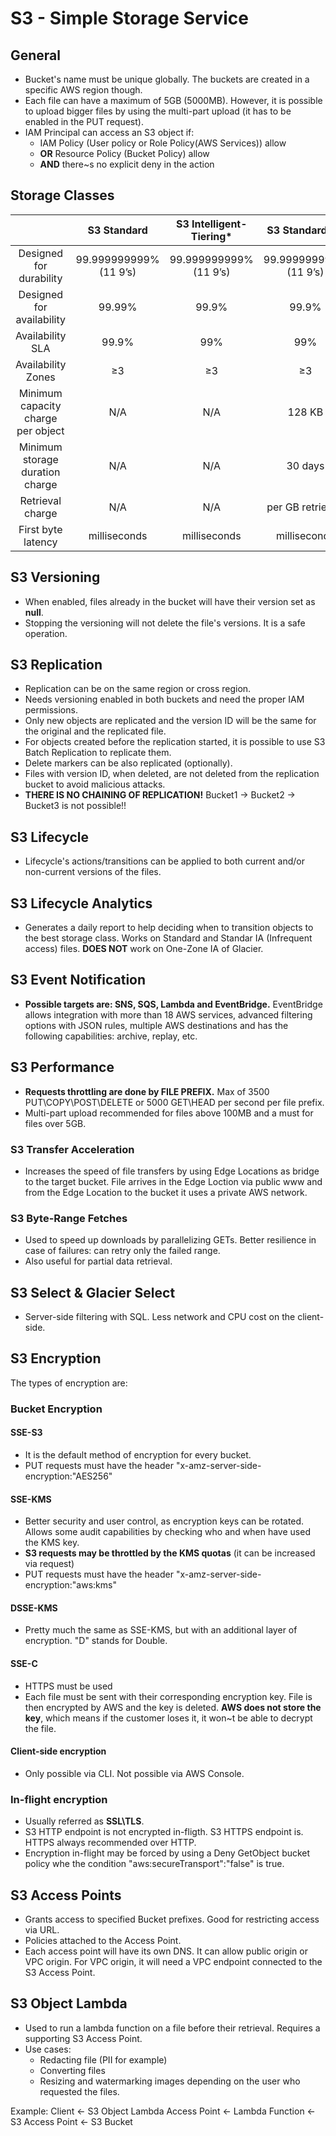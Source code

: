# S3 - Simple Storage Service

## General

- Bucket's name must be unique globally. The buckets are created in a specific AWS region though.
- Each file can have a maximum of 5GB (5000MB). However, it is possible to upload bigger files by using the multi-part upload (it has to be enabled in the PUT request).
- IAM Principal can access an S3 object if:
    - IAM Policy (User policy or Role Policy(AWS Services)) allow
    - **OR** Resource Policy (Bucket Policy) allow
    - **AND** there~s no explicit deny in the action

## Storage Classes

|                                    |       S3 Standard      | S3 Intelligent-Tiering* |     S3 Standard-IA     |     S3 One Zone-IA†    | S3 Glacier Instant Retrieval | S3 Glacier Flexible Retrieval | S3 Glacier Deep Archive |
|:----------------------------------:|:----------------------:|:-----------------------:|:----------------------:|:----------------------:|:----------------------------:|:-----------------------------:|:-----------------------:|
| Designed for durability            | 99.999999999% (11 9’s) |  99.999999999% (11 9’s) | 99.999999999% (11 9’s) | 99.999999999% (11 9’s) |    99.999999999% (11 9’s)    |     99.999999999% (11 9’s)    |  99.999999999% (11 9’s) |
| Designed for availability          |         99.99%         |          99.9%          |          99.9%         |          99.5%         |             99.9%            |             99.99%            |          99.99%         |
| Availability SLA                   |          99.9%         |           99%           |           99%          |           99%          |              99%             |             99.9%             |          99.9%          |
| Availability Zones                 |           ≥3           |            ≥3           |           ≥3           |            1           |              ≥3              |               ≥3              |            ≥3           |
| Minimum capacity charge per object |           N/A          |           N/A           |         128 KB         |         128 KB         |            128 KB            |              N/A              |           N/A           |
| Minimum storage duration charge    |           N/A          |           N/A           |         30 days        |         30 days        |            90 days           |            90 days            |         180 days        |
| Retrieval charge                   |           N/A          |           N/A           |    per GB retrieved    |    per GB retrieved    |       per GB retrieved       |        per GB retrieved       |     per GB retrieved    |
| First byte latency                 |      milliseconds      |       milliseconds      |      milliseconds      |      milliseconds      |         milliseconds         |        minutes or hours       |          hours          |

## S3 Versioning

- When enabled, files already in the bucket will have their version set as **null**.
- Stopping the versioning will not delete the file's versions. It is a safe operation.

## S3 Replication

- Replication can be on the same region or cross region.
- Needs versioning enabled in both buckets and need the proper IAM permissions.
- Only new objects are replicated and the version ID will be the same for the original and the replicated file.
- For objects created before the replication started, it is possible to use S3 Batch Replication to replicate them.
- Delete markers can be also replicated (optionally).
- Files with version ID, when deleted, are not deleted from the replication bucket to avoid malicious attacks.
- **THERE IS NO CHAINING OF REPLICATION!** Bucket1 -> Bucket2 -> Bucket3 is not possible!!

## S3 Lifecycle

- Lifecycle's actions/transitions can be applied to both current and/or non-current versions of the files.

## S3 Lifecycle Analytics

- Generates a daily report to help deciding when to transition objects to the best storage class. Works on Standard and Standar IA (Infrequent access) files. **DOES NOT** work on One-Zone IA of Glacier.

## S3 Event Notification

- **Possible targets are: SNS, SQS, Lambda and EventBridge.** EventBridge allows integration with more than 18 AWS services, advanced filtering options with JSON rules, multiple AWS destinations and has the following capabilities: archive, replay, etc.

## S3 Performance

- **Requests throttling are done by FILE PREFIX.** Max of 3500 PUT\COPY\POST\DELETE or 5000 GET\HEAD per second per file prefix.
- Multi-part upload recommended for files above 100MB and a must for files over 5GB.

### S3 Transfer Acceleration 

- Increases the speed of file transfers by using Edge Locations as bridge to the target bucket. File arrives in the Edge Loction via public www and from the Edge Location to the bucket it uses a private AWS network.

### S3 Byte-Range Fetches

- Used to speed up downloads by parallelizing GETs. Better resilience in case of failures: can retry only the failed range. 
- Also useful for partial data retrieval.

## S3 Select & Glacier Select

- Server-side filtering with SQL. Less network and CPU cost on the client-side.

## S3 Encryption

The types of encryption are:

### Bucket Encryption

#### SSE-S3

- It is the default method of encryption for every bucket. 
- PUT requests must have the header "x-amz-server-side-encryption:"AES256"

#### SSE-KMS

- Better security and user control, as encryption keys can be rotated. Allows some audit capabilities by checking who and when have used the KMS key.
- **S3 requests may be throttled by the KMS quotas** (it can be increased via request)
- PUT requests must have the header "x-amz-server-side-encryption:"aws:kms"

#### DSSE-KMS

- Pretty much the same as SSE-KMS, but with an additional layer of encryption. "D" stands for Double.

#### SSE-C

- HTTPS must be used
- Each file must be sent with their corresponding encryption key. File is then encrypted by AWS and the key is deleted. **AWS does not store the key**, which means if the customer loses it, it won~t be able to decrypt the file.

#### Client-side encryption

- Only possible via CLI. Not possible via AWS Console.

### In-flight encryption

- Usually referred as **SSL\TLS**.
- S3 HTTP endpoint is not encrypted in-fligth. S3 HTTPS endpoint is. HTTPS always recommended over HTTP.
- Encryption in-flight may be forced by using a Deny GetObject bucket policy whe the condition "aws:secureTransport":"false" is true.

## S3 Access Points

- Grants access to specified Bucket prefixes. Good for restricting access via URL.
- Policies attached to the Access Point.
- Each access point will have its own DNS. It can allow public origin or VPC origin. For VPC origin, it will need a VPC endpoint connected to the S3 Access Point.

## S3 Object Lambda

- Used to run a lambda function on a file before their retrieval. Requires a supporting S3 Access Point.
- Use cases:
    - Redacting file (PII for example)
    - Converting files
    - Resizing and watermarking images depending on the user who requested the files.

Example: Client <- S3 Object Lambda Access Point <- Lambda Function <- S3 Access Point <- S3 Bucket
